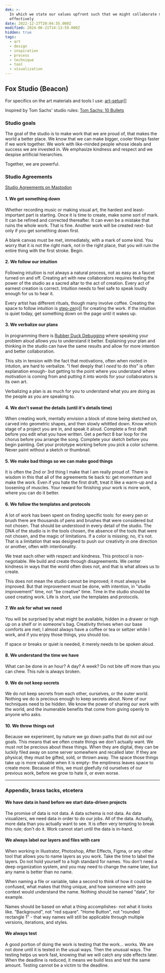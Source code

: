 ```yaml
---
dek: >-
  In which we state our values upfront such that we might collaborate more
  effectively
date: 2022-12-27T20:04:55.000Z
modified: 2024-06-21T14:13:59.000Z
hidden: true
tags:
  - art
  - design
  - inspiration
  - process
  - technique
  - tool
  - visualization
---
```


## Fox Studio (Beacon)

For specifics on the art materials and tools I use: [art-setu](art-setu)p]]

Inspired by Tom Sachs' studio rules: [Tom Sachs: 10 Bullets](https://www.youtube.com/watch?v=49p1JVLHUos)

### Studio goals

The goal of the studio is to make work that we are proud of, that makes the world a better place. We know that we can make bigger, cooler things faster if we work together. We work with like-minded people whose ideals and success we are invested in. We emphasize kindness and respect and we despise artificial hierarchies.

Together, we are powerful.

### Studio Agreements

[Studio Agreements on Mastodon](https://mastodon.social/@ejfox/109614942434120048)

#### 1. We get something down

Whether recording music or making visual art, the hardest and least-important part is starting. Once it is time to create, make some sort of mark. It can be refined and corrected thereafter. It can even be a mistake that ruins the whole work. That is fine. Another work will be created next- but only if you get something down first.

A blank canvas must be met, immediately, with a mark of some kind. You worry that it is not the right mark, not in the right place, that you will ruin the entire thing with the first stroke. Begin.

#### 2. We follow our intuition

Following intuition is not always a natural process, not as easy as a faucet turned on and off. Creating art with new collaborators requires feeling the power of the studio as a sacred altar to the act of creation. Every act of earnest creation is correct. Intuition needs to feel safe to speak loudly enough for us to hear it.

Every artist has different rituals, though many involve coffee. Creating the space to follow intuition is [step-zer](step-zer)o]] for creating the work. If the intuition is quiet today, get something down on the page until it wakes up.

#### 3. We verbalize our plans

In programming there is [Rubber Duck Debugging](https://en.wikipedia.org/wiki/Rubber_duck_debugging) where speaking your problem aloud allows you to understand it better. Explaining your plan and thinking in the studio can have the same results and allow for more intention and better collaboration.

This sits in tension with the fact that motivations, often when rooted in intution, are hard to verbalize. "I feel deeply that I *need* to do *this*" is often explanation enough- but getting to the point where you understand where motivation is coming from and putting it into words for your collaborators is its own art.

Verbalizing a plan is as much for you to understand what you are doing as the people as you are speaking to.

#### 4. We don't sweat the details (until it's details time)

When creating work, mentally envision a block of stone being sketched on, carved into geometric shapes, and then slowly whittled down. Know which stage of a project you are in, and speak it aloud. Complete a first draft before you edit what you have written. Get a perfect 8 bar loop for the chorus before you arrange the song. Complete your sketch before you begin painting. Get your prototype working before you pick a color scheme. Never paint without a sketch or thumbnail.

#### 5. We make bad things so we can make good things

It is often the 2nd or 3rd thing I make that I am really proud of. There is wisdom in this that all of the agreements tie back to: get momentum and make the work. Even if you hate the first draft, treat it like a warm-up and a loosening of muscles. Your reward for finishing your work is more work, where you can do it better.

#### 6. We follow the templates and protocols

A lot of work has been spent on finding specific tools: for every pen or brush there are thousands of pens and brushes that were considered but not chosen. That should be understood in every detail of the studio. The DNA of the studio is in the tools chosen, the absence of the tools that were not chosen, and the magic of limitations. If a color is missing; no, it's not. That is a limitation that was designed to push our creativity in one direction or another, often with intentionality.

We treat each other with respect and kindness. This protocol is non-negotiable. We build and create through disagreements. We center kindness in ways that the world often does not, and that is what allows us to create.

This does not mean the studio cannot be improved; it must always be improved. But that improvement must be done, with intention, in "studio improvement" time, not "be creative" time. Time in the studio should be used creating work. Life is short, use the templates and protocols.

#### 7. We ask for what we need

You will be surprised by what might be available, hidden in a drawer or high up on a shelf or in someone's bag. Creativity thrives when our base comforts are met; I almost always have a coffee or tea or seltzer while I work, and if you enjoy those things, you should too.

If space or breaks or quiet is needed, it merely needs to be spoken aloud.

#### 8. We understand the time we have

What can be done in an hour? A day? A week? Do not bite off more than you can chew. This rule is always broken.

#### 9. We do not keep secrets

We do not keep secrets from each other, ourselves, or the outer world. Nothing we do is precious enough to keep secrets about. None of our techniques need to be hidden. We know the power of sharing our work with the world, and the inumerable benefits that come from giving openly to anyone who asks.

#### 10. We throw things out

Because we experiment, by nature we go down paths that do not aid our goals. This means that we often create things we don't actually want. We must not be precious about these things. When they are digital, they can be luckily filed away on some server somewhere and recalled later. If they are physical; they must be gifted, sold, or thrown away. The space those things take up is more valuable when it is empty- the emptiness leaves space to create more. Because of this, we must gleefully rid ourselves of our previous work, before we grow to hate it, or even worse.

---

### Appendix, brass tacks, etcetera

#### We have data in hand before we start data-driven projects

The promise of data is not data. A data schema is not data. As data visualizers, we need data in order to do our jobs. All of the data. Actually, more data than you actually want to see. It is often very tempting to break this rule; don't do it. Work cannot start until the data is in-hand.

#### We always label our layers and files with care

When working in Illustrator, Photoshop, After Effects, Figma, or any other tool that allows you to name layers as you work. Take the time to label the layers. Do not hold yourself to a high standard for names. You don't need a deep organization system, and you may need to change the name later, but any name is better than no name.

When naming a file or variable, take a second to think of how it could be confused, what makes that thing unique, and how someone with zero context would understand the name. Nothing should be named "data", for example.

Names should be based on what a thing accomplishes- not what it looks like. "Background", not "red square". "Home Button", not "rounded rectangle 1" - that way names will still be applicable through multiple versions, iterations, and styles.

#### We always test

A good portion of doing the work is testing that the work… works. We are not done until it is tested in the usual ways. Then the unusual ways. The testing helps us work fast, knowing that we will catch any side effects later. When the deadline is reduced, it means we build less and test the same amount. Testing cannot be a victim to the deadline.
